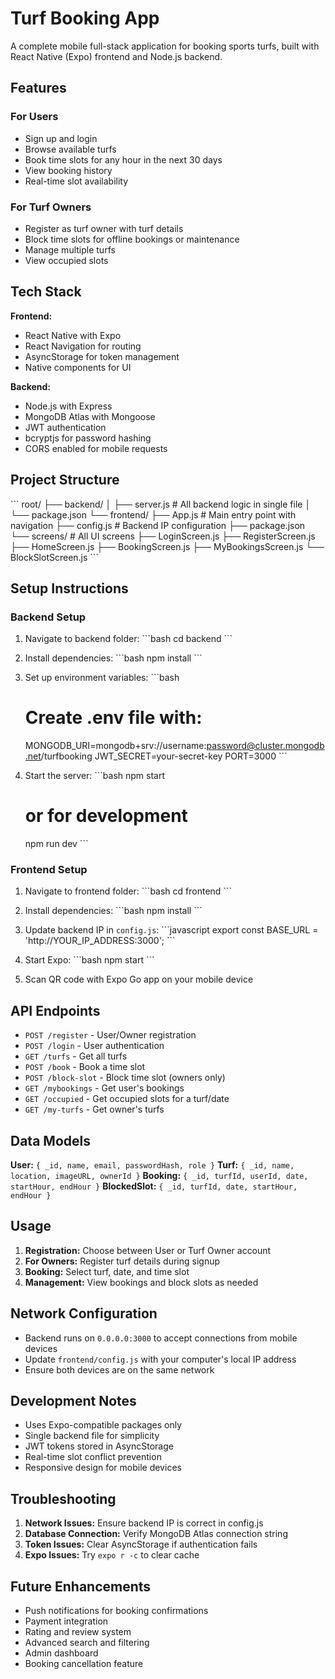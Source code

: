 # Turf Booking App

A complete mobile full-stack application for booking sports turfs, built with React Native (Expo) frontend and Node.js backend.

## Features

### For Users
- Sign up and login
- Browse available turfs
- Book time slots for any hour in the next 30 days
- View booking history
- Real-time slot availability

### For Turf Owners
- Register as turf owner with turf details
- Block time slots for offline bookings or maintenance
- Manage multiple turfs
- View occupied slots

## Tech Stack

**Frontend:**
- React Native with Expo
- React Navigation for routing
- AsyncStorage for token management
- Native components for UI

**Backend:**
- Node.js with Express
- MongoDB Atlas with Mongoose
- JWT authentication
- bcryptjs for password hashing
- CORS enabled for mobile requests

## Project Structure

\`\`\`
root/
├── backend/
│   ├── server.js        # All backend logic in single file
│   └── package.json
└── frontend/
    ├── App.js           # Main entry point with navigation
    ├── config.js        # Backend IP configuration
    ├── package.json
    └── screens/         # All UI screens
        ├── LoginScreen.js
        ├── RegisterScreen.js
        ├── HomeScreen.js
        ├── BookingScreen.js
        ├── MyBookingsScreen.js
        └── BlockSlotScreen.js
\`\`\`

## Setup Instructions

### Backend Setup

1. Navigate to backend folder:
   \`\`\`bash
   cd backend
   \`\`\`

2. Install dependencies:
   \`\`\`bash
   npm install
   \`\`\`

3. Set up environment variables:
   \`\`\`bash
   # Create .env file with:
   MONGODB_URI=mongodb+srv://username:password@cluster.mongodb.net/turfbooking
   JWT_SECRET=your-secret-key
   PORT=3000
   \`\`\`

4. Start the server:
   \`\`\`bash
   npm start
   # or for development
   npm run dev
   \`\`\`

### Frontend Setup

1. Navigate to frontend folder:
   \`\`\`bash
   cd frontend
   \`\`\`

2. Install dependencies:
   \`\`\`bash
   npm install
   \`\`\`

3. Update backend IP in `config.js`:
   \`\`\`javascript
   export const BASE_URL = 'http://YOUR_IP_ADDRESS:3000';
   \`\`\`

4. Start Expo:
   \`\`\`bash
   npm start
   \`\`\`

5. Scan QR code with Expo Go app on your mobile device

## API Endpoints

- `POST /register` - User/Owner registration
- `POST /login` - User authentication
- `GET /turfs` - Get all turfs
- `POST /book` - Book a time slot
- `POST /block-slot` - Block time slot (owners only)
- `GET /mybookings` - Get user's bookings
- `GET /occupied` - Get occupied slots for a turf/date
- `GET /my-turfs` - Get owner's turfs

## Data Models

**User:** `{ _id, name, email, passwordHash, role }`
**Turf:** `{ _id, name, location, imageURL, ownerId }`
**Booking:** `{ _id, turfId, userId, date, startHour, endHour }`
**BlockedSlot:** `{ _id, turfId, date, startHour, endHour }`

## Usage

1. **Registration:** Choose between User or Turf Owner account
2. **For Owners:** Register turf details during signup
3. **Booking:** Select turf, date, and time slot
4. **Management:** View bookings and block slots as needed

## Network Configuration

- Backend runs on `0.0.0.0:3000` to accept connections from mobile devices
- Update `frontend/config.js` with your computer's local IP address
- Ensure both devices are on the same network

## Development Notes

- Uses Expo-compatible packages only
- Single backend file for simplicity
- JWT tokens stored in AsyncStorage
- Real-time slot conflict prevention
- Responsive design for mobile devices

## Troubleshooting

1. **Network Issues:** Ensure backend IP is correct in config.js
2. **Database Connection:** Verify MongoDB Atlas connection string
3. **Token Issues:** Clear AsyncStorage if authentication fails
4. **Expo Issues:** Try `expo r -c` to clear cache

## Future Enhancements

- Push notifications for booking confirmations
- Payment integration
- Rating and review system
- Advanced search and filtering
- Admin dashboard
- Booking cancellation feature

